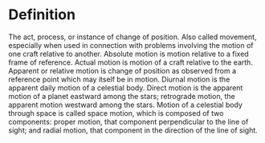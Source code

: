 # Definition

The act, process, or instance of change of position. Also called
movement, especially when used in connection with problems involving the
motion of one craft relative to another. Absolute motion is motion
relative to a fixed frame of reference. Actual motion is motion of a
craft relative to the earth. Apparent or relative motion is change of
position as observed from a reference point which may itself be in
motion. Diurnal motion is the apparent daily motion of a celestial body.
Direct motion is the apparent motion of a planet eastward among the
stars; retrograde motion, the apparent motion westward among the stars.
Motion of a celestial body through space is called space motion, which
is composed of two components: proper motion, that component
perpendicular to the line of sight; and radial motion, that component in
the direction of the line of sight.
